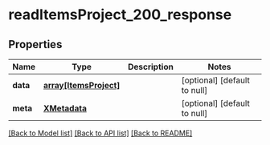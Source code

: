 # readItemsProject_200_response

## Properties
Name | Type | Description | Notes
------------ | ------------- | ------------- | -------------
**data** | [**array[ItemsProject]**](ItemsProject.md) |  | [optional] [default to null]
**meta** | [**XMetadata**](XMetadata.md) |  | [optional] [default to null]

[[Back to Model list]](../README.md#documentation-for-models) [[Back to API list]](../README.md#documentation-for-api-endpoints) [[Back to README]](../README.md)


